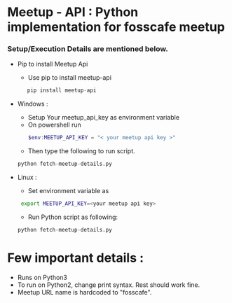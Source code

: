 # Meetup - API : Python implementation for fosscafe meetup 

### Setup/Execution Details are mentioned below.

* Pip to install Meetup Api
    + Use pip to install meetup-api
     ```Python
        pip install meetup-api
     ```

* Windows :
    +   Setup Your meetup_api_key as environment variable
    + On powershell run 
        ```Powershell
        $env:MEETUP_API_KEY = "< your meetup api key >"
        ```
    + Then type the following to run script.
    ```Python
    python fetch-meetup-details.py 
    ```
* Linux :
    + Set environment variable as 
    ```Bash
     export MEETUP_API_KEY=<your meetup api key>
     ```
    + Run Python script as following:
    ```Python
    python fetch-meetup-details.py
    ```

# Few important details :
* Runs on Python3
* To run on Python2, change print syntax. Rest should work fine.
* Meetup URL name is hardcoded to "fosscafe".

